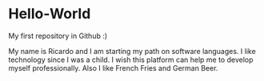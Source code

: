# Hello-World
My first repository in Github :)

My name is Ricardo and I am starting my path on software languages.
I like technology since I was a child. I wish this platform can help me to develop myself professionally.
Also I like French Fries and German Beer.
